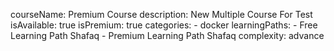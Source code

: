 courseName: Premium Course
description: New Multiple Course For Test
isAvailable: true
isPremium: true
categories: 
    - docker
learningPaths: 
    - Free Learning Path Shafaq
    - Premium Learning Path Shafaq
complexity: advance
